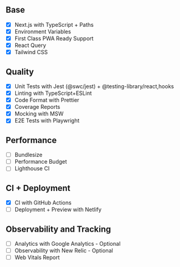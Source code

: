## Base

- [x] Next.js with TypeScript + Paths
- [x] Environment Variables
- [x] First Class PWA Ready Support
- [x] React Query
- [x] Tailwind CSS

## Quality

- [x] Unit Tests with Jest (@swc/jest) + @testing-library/react,hooks
- [x] Linting with TypeScript+ESLint
- [x] Code Format with Prettier
- [x] Coverage Reports
- [x] Mocking with MSW
- [x] E2E Tests with Playwright

## Performance
- [ ] Bundlesize
- [ ] Performance Budget
- [ ] Lighthouse CI

## CI + Deployment

- [x] CI with GitHub Actions
- [ ] Deployment + Preview with Netlify

## Observability and Tracking

- [ ] Analytics with Google Analytics - Optional
- [ ] Observability with New Relic - Optional
- [ ] Web Vitals Report
